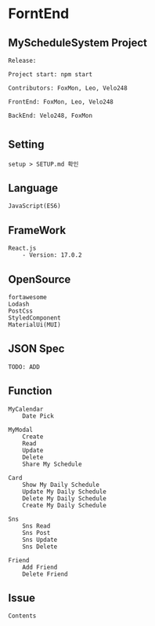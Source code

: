 # ForntEnd

## MyScheduleSystem Project

`
    Release:
`

`
    Project start: npm start
`

`
    Contributors: FoxMon, Leo, Velo248
`

`
    FrontEnd: FoxMon, Leo, Velo248
`

`
    BackEnd: Velo248, FoxMon
`

#

## Setting

    setup > SETUP.md 확인

## Language

    JavaScript(ES6)

## FrameWork

    React.js
        - Version: 17.0.2

## OpenSource

    fortawesome
    Lodash
    PostCss
    StyledComponent
    MaterialUi(MUI)

## JSON Spec

`
    TODO: ADD
`

## Function

    MyCalendar
        Date Pick

    MyModal
        Create
        Read
        Update
        Delete
        Share My Schedule

    Card
        Show My Daily Schedule
        Update My Daily Schedule
        Delete My Daily Schedule
        Create My Daily Schedule

    Sns
        Sns Read
        Sns Post
        Sns Update
        Sns Delete

    Friend
        Add Friend
        Delete Friend

## Issue

`
    Contents
`